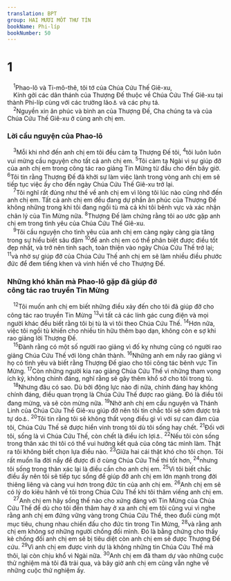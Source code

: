 ```yaml
---
translation: BPT
group: HAI MƯƠI MỐT THƯ TÍN
bookName: Phi-líp 
bookNumber: 50
---
```


<div class="title"><h1>1</h1></div>
<span class="verse phi_1_1"> <sup>1</sup>Phao-lô và Ti-mô-thê, tôi tớ của Chúa Cứu Thế Giê-xu,<br/> Kính gởi các dân thánh của Thượng Đế thuộc về Chúa Cứu Thế Giê-xu tại thành Phi-líp cùng với các trưởng lão<a data-toggle="tooltip" data-placement="bottom" title="Nguyên văn, “giám thị” hay “quản thủ.” Xin xem “trưởng lão” trong Bảng Giải Thích Từ Ngữ.">⚓</a> và các phụ tá.<br/></span>
<span class="verse phi_1_2"> <sup>2</sup>Nguyền xin ân phúc và bình an của Thượng Đế, Cha chúng ta và của Chúa Cứu Thế Giê-xu ở cùng anh chị em.<br/></span>
<div class="title"><h3>Lời cầu nguyện của Phao-lô</h3></div>
<span class="verse phi_1_3"> <sup>3</sup>Mỗi khi nhớ đến anh chị em tôi đều cảm tạ Thượng Đế tôi,</span>
<span class="verse phi_1_4"><sup>4</sup>tôi luôn luôn vui mừng cầu nguyện cho tất cả anh chị em.</span>
<span class="verse phi_1_5"><sup>5</sup>Tôi cảm tạ Ngài vì sự giúp đỡ của anh chị em trong công tác rao giảng Tin Mừng từ đầu cho đến bây giờ.</span>
<span class="verse phi_1_6"><sup>6</sup>Tôi tin rằng Thượng Đế đã khởi sự làm việc lành trong vòng anh chị em sẽ tiếp tục việc ấy cho đến ngày Chúa Cứu Thế Giê-xu trở lại.<br/></span>
<span class="verse phi_1_7"> <sup>7</sup>Tôi nghĩ rất đúng như thế về anh chị em vì lòng tôi lúc nào cũng nhớ đến anh chị em. Tất cả anh chị em đều đang dự phần ân phúc của Thượng Đế không những trong khi tôi đang ngồi tù mà cả khi tôi bênh vực và xác nhận chân lý của Tin Mừng nữa.</span>
<span class="verse phi_1_8"><sup>8</sup>Thượng Đế làm chứng rằng tôi ao ước gặp anh chị em trong tình yêu của Chúa Cứu Thế Giê-xu.<br/></span>
<span class="verse phi_1_9"> <sup>9</sup>Tôi cầu nguyện cho tình yêu của anh chị em càng ngày càng gia tăng trong sự hiểu biết sâu đậm</span>
<span class="verse phi_1_10"><sup>10</sup>để anh chị em có thể phân biệt được điều tốt đẹp nhất, và trở nên tinh sạch, toàn thiện vào ngày Chúa Cứu Thế trở lại;</span>
<span class="verse phi_1_11"><sup>11</sup>và nhờ sự giúp đỡ của Chúa Cứu Thế anh chị em sẽ làm nhiều điều phước đức để đem tiếng khen và vinh hiển về cho Thượng Đế.<br/></span>
<div class="title"><h3>Những khó khăn mà Phao-lô gặp đã giúp đỡ<br/>công tác rao truyền Tin Mừng</h3></div>
<span class="verse phi_1_12"> <sup>12</sup>Tôi muốn anh chị em biết những điều xảy đến cho tôi đã giúp đỡ cho công tác rao truyền Tin Mừng</span>
<span class="verse phi_1_13"><sup>13</sup>vì tất cả các lính gác cung điện và mọi người khác đều biết rằng tôi bị tù là vì tôi theo Chúa Cứu Thế.</span>
<span class="verse phi_1_14"><sup>14</sup>Hơn nữa, việc tôi ngồi tù khiến cho nhiều tín hữu thêm bạo dạn, không còn e sợ khi rao giảng lời Thượng Đế.<br/></span>
<span class="verse phi_1_15"> <sup>15</sup>Đành rằng có một số người rao giảng vì đố kỵ nhưng cũng có người rao giảng Chúa Cứu Thế với lòng chân thành.</span>
<span class="verse phi_1_16"><sup>16</sup>Những anh em nầy rao giảng vì họ có tình yêu và biết rằng Thượng Đế giao cho tôi công tác bênh vực Tin Mừng.</span>
<span class="verse phi_1_17"><sup>17</sup>Còn những người kia rao giảng Chúa Cứu Thế vì những tham vọng ích kỷ, không chính đáng, nghĩ rằng sẽ gây thêm khổ sở cho tôi trong tù.<br/></span>
<span class="verse phi_1_18"> <sup>18</sup>Nhưng đâu có sao. Dù bởi động lực nào đi nữa, chính đáng hay không chính đáng, điều quan trọng là Chúa Cứu Thế được rao giảng. Đó là điều tôi đang mừng, và sẽ còn mừng nữa.</span>
<span class="verse phi_1_19"><sup>19</sup>Nhờ anh chị em cầu nguyện và Thánh Linh của Chúa Cứu Thế Giê-xu giúp đỡ nên tôi tin chắc tôi sẽ sớm được trả tự do<a data-toggle="tooltip" data-placement="bottom" title="Hay “sự cứu rỗi.”">⚓</a>.</span>
<span class="verse phi_1_20"><sup>20</sup>Tôi tin rằng tôi sẽ không thất vọng điều gì vì với sự can đảm của tôi, Chúa Cứu Thế sẽ được hiển vinh trong tôi dù tôi sống hay chết.</span>
<span class="verse phi_1_21"><sup>21</sup>Đối với tôi, sống là vì Chúa Cứu Thế, còn chết là điều ích lợi<a data-toggle="tooltip" data-placement="bottom" title="Phao-lô nói rằng chết là điều ích lợi vì cái chết mang ông lại gần Chúa Cứu Thế hơn.">⚓</a>.</span>
<span class="verse phi_1_22"><sup>22</sup>Nếu tôi còn sống trong thân xác thì tôi có thể vui hưởng kết quả của công tác mình làm. Thật ra tôi không biết chọn lựa điều nào.</span>
<span class="verse phi_1_23"><sup>23</sup>Giữa hai cái thật khó cho tôi chọn. Tôi rất muốn lìa đời nầy để được đi ở cùng Chúa Cứu Thế thì tốt hơn,</span>
<span class="verse phi_1_24"><sup>24</sup>nhưng tôi sống trong thân xác lại là điều cần cho anh chị em.</span>
<span class="verse phi_1_25"><sup>25</sup>Vì tôi biết chắc điều ấy nên tôi sẽ tiếp tục sống để giúp đỡ anh chị em lớn mạnh trong đời thiêng liêng và càng vui hơn trong đức tin của anh chị em.</span>
<span class="verse phi_1_26"><sup>26</sup>Anh chị em sẽ có lý do kiêu hãnh về tôi trong Chúa Cứu Thế khi tôi thăm viếng anh chị em.<br/></span>
<span class="verse phi_1_27"> <sup>27</sup>Anh chị em hãy sống thế nào cho xứng đáng với Tin Mừng của Chúa Cứu Thế để dù cho tôi đến thăm hay ở xa anh chị em tôi cũng vui vì nghe rằng anh chị em đứng vững vàng trong Chúa Cứu Thế, theo đuổi cùng một mục tiêu, chung nhau chiến đấu cho đức tin trong Tin Mừng,</span>
<span class="verse phi_1_28"><sup>28</sup>và rằng anh chị em không sợ những người chống đối mình. Đó là bằng chứng cho thấy kẻ chống đối anh chị em sẽ bị tiêu diệt còn anh chị em sẽ được Thượng Đế cứu.</span>
<span class="verse phi_1_29"><sup>29</sup>Vì anh chị em được vinh dự là không những tin Chúa Cứu Thế mà thôi, lại còn chịu khổ vì Ngài nữa.</span>
<span class="verse phi_1_30"><sup>30</sup>Anh chị em đã tham dự vào những cuộc thử nghiệm mà tôi đã trải qua, và bây giờ anh chị em cũng vẫn nghe về những cuộc thử nghiệm ấy.<br/></span>
